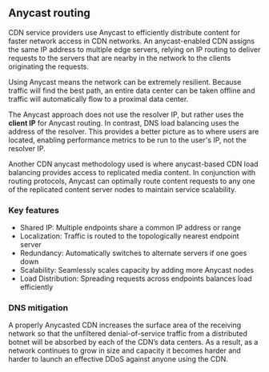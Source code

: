 ## Anycast routing

CDN service providers use Anycast to efficiently distribute content for faster network access in CDN networks. An anycast-enabled CDN assigns the same IP address to multiple edge servers, relying on IP routing to deliver requests to the servers that are nearby in the network to the clients originating the requests.

Using Anycast means the network can be extremely resilient. Because traffic will find the best path, an entire data center can be taken offline and traffic will automatically flow to a proximal data center.

The Anycast approach does not use the resolver IP, but rather uses the **client IP** for Anycast routing. In contrast, DNS load balancing uses the address of the resolver. This provides a better picture as to where users are located, enabling performance metrics to be run to the user's IP, not the resolver IP.

Another CDN anycast methodology used is where anycast-based CDN load balancing provides access to replicated media content. In conjunction with routing protocols, Anycast can optimally route content requests to any one of the replicated content server nodes to maintain service scalability.

### Key features

- Shared IP: Multiple endpoints share a common IP address or range
- Localization: Traffic is routed to the topologically nearest endpoint server
- Redundancy: Automatically switches to alternate servers if one goes down
- Scalability: Seamlessly scales capacity by adding more Anycast nodes
- Load Distribution: Spreading requests across endpoints balances load efficiently

### DNS mitigation

A properly Anycasted CDN increases the surface area of the receiving network so that the unfiltered denial-of-service traffic from a distributed botnet will be absorbed by each of the CDN’s data centers. As a result, as a network continues to grow in size and capacity it becomes harder and harder to launch an effective DDoS against anyone using the CDN.
